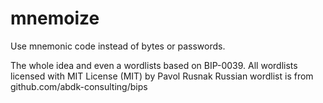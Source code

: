 # mnemoize

Use mnemonic code instead of bytes or passwords.

The whole idea and even a wordlists based on BIP-0039.
All wordlists licensed with MIT License (MIT) by Pavol Rusnak
Russian wordlist is from github.com/abdk-consulting/bips

